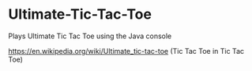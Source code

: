 # Ultimate-Tic-Tac-Toe
Plays Ultimate Tic Tac Toe using the Java console

https://en.wikipedia.org/wiki/Ultimate_tic-tac-toe (Tic Tac Toe in Tic Tac Toe)
